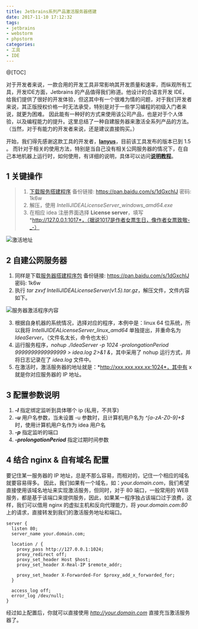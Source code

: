 ```yaml
---
title: Jetbrains系列产品激活服务器搭建
date: 2017-11-10 17:12:32
tags:
- jetbrains
- webstorm
- phpstorm
categories:
- 工具
- IDE
---
```

@[TOC]

<!-- more -->

对于开发者来说，一款合用的开发工具非常影响其开发质量和速率，而纵观所有工具，开发IDE方面，Jetbrains 的产品值得我们称道。他设计的合语言开发 IDE，给我们提供了很好的开发体验，但这其中有一个很难为情的问题，对于我们开发者来说，其正版授权价格一时无法承受，特别是对于一些学习编程的初级入门者来说，就更为困难。
因此能有一种好的方式来使用该公司产品，也是对于个人体验，以及编程能力的提升。这里总结了一种自建服务器来激活全系列产品的方法。（当然，对于有能力的开发者来说，还是建议直接购买。）

开始，我们得先感谢这款工具的开发者，[**lanyus**][1]，目前该工具发布的版本已到 1.5 。
而针对于相关的使用方法，特别是当自己没有相关公网服务器的情况下，在自己本地机器上运行时，如何使用，有详细的说明，具体可以访问[**说明教程**][2]。
## 1 关键操作
> 1. [下载服务搭建程序][3]   备份链接: https://pan.baidu.com/s/1dGxchlJ 密码: 1k6w
> 2. 解压，使用 *IntelliJIDEALicenseServer_windows_amd64.exe*
> 3. 在相应 idea 注册界面选择 **License server**，填写 *http://127.0.0.1:1017*，（据说1017是作者女票生日，像作者女票致敬-_-）

![激活地址](http://pic.hqmmw.com/markdown-img-paste-2018122714350520.png)

## 2 自建公网服务器
1. 同样是下载[服务器搭建程序包][5]   备份链接: https://pan.baidu.com/s/1dGxchlJ 密码: 1k6w
2. 执行 *tar zxvf IntelliJIDEALicenseServer\(v1.5\).tar.gz*，解压文件，文件内容如下。

![服务器激活程序内容](http://pic.hqmmw.com/markdown-img-paste-20181227143625876.png)

3. 根据自身机器的系统情况，选择对应的程序，本例中是：linux 64 位系统，所以我将 *IntelliJIDEALicenseServer_linux_amd64* 单独提出，并重命名为 *IdeaServer*。（文件名太长，命令也太长）
4. 运行服务程序，*nohup ./IdeaServer -p 1024 -prolongationPeriod 9999999999999999 > idea.log 2>&1 &*，其中采用了 nohup 运行方式，并将日志记录在了 *idea.log* 文件中。
5. 在激活时，激活服务器的地址就是：*http://xxx.xxx.xxx.xx:1024*，其中有 x 就是你对应服务器的 IP 地址。

## 3 配置参数说明
1. ***-l***  指定绑定监听到具体哪个 ip (私用，不共享)
2. ***-u***  用户名参数，当未设置 -u 参数时，且计算机用户名为 *^\[a-zA-Z0-9]+$* 时，使用计算机用户名作为 idea 用户名
3. ***-p***  指定监听的端口
4. ***-prolongationPeriod***  指定过期时间参数

## 4 结合 nginx & 自有域名 配置
要记住某一服务器的 IP 地址，总是不那么容易，而相对的，记住一个相应的域名就要容易得多。
因此，我们如果有一个域名，如：*your.domain.com*，我们希望直接使用该域名地址来实现激活服务，但同时，对于 80 端口，一般常用的 WEB 服务，都是基于该端口来提供服务，因此，如果某一程序独占该端口过于浪费，这样，我们可以借用 nginx 的虚拟主机和反向代理能力，将 *your.domain.com:80* 上的请求，直接转发到我们的激活服务地址和端口。
```nginx
server {
  listen 80;
  server_name your.domain.com;

  location / {
    proxy_pass http://127.0.0.1:1024;
    proxy_redirect off;
    proxy_set_header Host $host;
    proxy_set_header X-Real-IP $remote_addr;

    proxy_set_header X-Forwarded-For $proxy_add_x_forwarded_for;
  }

  access_log off;
  error_log /dev/null;
}
```
经过如上配置后，你就可以直接使用 *http://your.domain.com* 直接充当激活服务器了。



[1]: http://blog.lanyus.com/archives/314.html
[2]: http://blog.lanyus.com/archives/174.html
[3]: https://mega.nz/#!2w5WBL7I!OhsaQHOaW_IsUznu5loN3a-bSbLV--McOBqA-PM8EuY
[5]: https://mega.nz/#!2w5WBL7I!OhsaQHOaW_IsUznu5loN3a-bSbLV--McOBqA-PM8EuY
